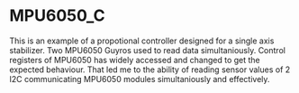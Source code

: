 # MPU6050_C

This is an example of a propotional controller designed for a single axis stabilizer. Two MPU6050 Guyros used to read data simultaniously. Control registers of MPU6050 has widely accessed and changed to get the expected behaviour. That led me to the ability of reading sensor values of 2 I2C communicating MPU6050 modules simultaniously and effectively. 
